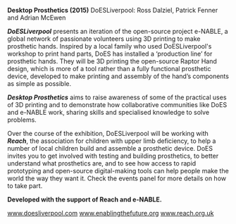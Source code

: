 
**Desktop Prosthetics (2015)**
DoESLiverpool: Ross Dalziel, Patrick Fenner and Adrian McEwen
 
***DoESLiverpool*** presents an iteration of the open-source project e-NABLE, a global network of passionate volunteers using 3D printing to make prosthetic hands. Inspired by a local family who used DoESLiverpool's workshop to print hand parts, DoES has installed a ‘production line’ for prosthetic hands. They will be 3D printing the open-source Raptor Hand design, which is more of a tool rather than a fully functional prosthetic device, developed to make printing and assembly of the hand’s components as simple as possible.
 
***Desktop Prosthetics*** aims to raise awareness of some of the practical uses of 3D printing and to demonstrate how collaborative communities like DoES and e-NABLE work, sharing skills and specialised knowledge to solve problems.
 
Over the course of the exhibition, DoESLiverpool will be working with ***Reach***, the association for children with upper limb deficiency, to help a number of local children build and assemble a prosthetic device. DoES invites you to get involved with testing and building prosthetics, to better understand what prosthetics are, and to see how access to rapid prototyping and open-source digital-making tools can help people make the world the way they want it. Check the events panel for more details on how to take part.
 
**Developed with the support of Reach and e-NABLE.**
 
www.doesliverpool.com
www.enablingthefuture.org
www.reach.org.uk
